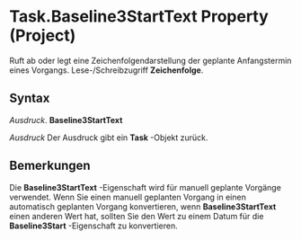 
# Task.Baseline3StartText Property (Project)

Ruft ab oder legt eine Zeichenfolgendarstellung der geplante Anfangstermin eines Vorgangs. Lese-/Schreibzugriff  **Zeichenfolge**.


## Syntax

 _Ausdruck_. **Baseline3StartText**

 _Ausdruck_ Der Ausdruck gibt ein **Task** -Objekt zurück.


## Bemerkungen

Die  **Baseline3StartText** -Eigenschaft wird für manuell geplante Vorgänge verwendet. Wenn Sie einen manuell geplanten Vorgang in einen automatisch geplanten Vorgang konvertieren, wenn **Baseline3StartText** einen anderen Wert hat, sollten Sie den Wert zu einem Datum für die **Baseline3Start** -Eigenschaft zu konvertieren.

